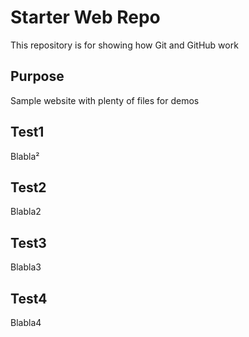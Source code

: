# Starter Web Repo

This repository is for showing how Git and GitHub work

## Purpose

Sample website with plenty of files for demos

## Test1

Blabla²

## Test2

Blabla2

## Test3

Blabla3

## Test4

Blabla4